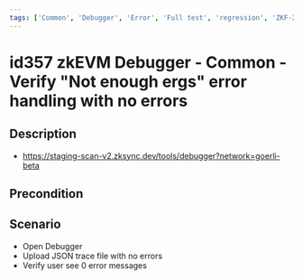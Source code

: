 ```yaml
---
tags: ['Common', 'Debugger', 'Error', 'Full test', 'regression', 'ZKF-2263', 'Active']
---
```


# id357 zkEVM Debugger - Common - Verify "Not enough ergs" error handling with no errors

## Description
  - https://staging-scan-v2.zksync.dev/tools/debugger?network=goerli-beta

## Precondition


## Scenario
- Open Debugger
- Upload JSON trace file with no errors
- Verify user see 0 error messages
